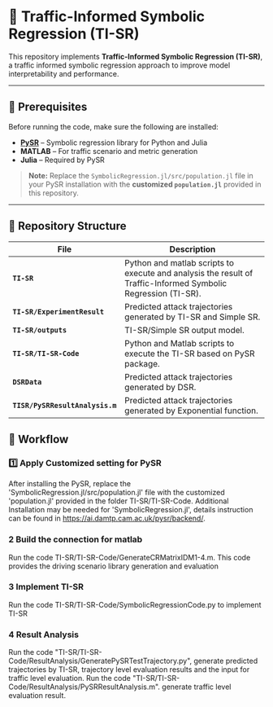 # 🚦 Traffic-Informed Symbolic Regression (TI-SR)

This repository implements **Traffic-Informed Symbolic Regression (TI-SR)**, a traffic informed symbolic regression approach to improve model interpretability and performance.  

---

## 📌 Prerequisites

Before running the code, make sure the following are installed:

- **[PySR](https://github.com/MilesCranmer/PySR)** – Symbolic regression library for Python and Julia  
- **MATLAB** – For traffic scenario and metric generation  
- **Julia** – Required by PySR  

> **Note:** Replace the `SymbolicRegression.jl/src/population.jl` file in your PySR installation with the **customized `population.jl`** provided in this repository.

---

## 📂 Repository Structure

| File | Description |
|------|-------------|
| **`TI-SR`** | Python and matlab scripts to execute and analysis the result of Traffic-Informed Symbolic Regression (TI-SR). |
| **`TI-SR/ExperimentResult`** | Predicted attack trajectories generated by TI-SR and Simple SR. |
| **`TI-SR/outputs`** | TI-SR/Simple SR output model. |
| **`TI-SR/TI-SR-Code`** | Python and Matlab scripts to execute the TI-SR based on PySR package. |
| **`DSRData`** | Predicted attack trajectories generated by DSR. |
| **`TISR/PySRResultAnalysis.m`** | Predicted attack trajectories generated by Exponential function. |

## 🔄 Workflow

### **1️⃣ Apply Customized setting for PySR**  
After installing the PySR, replace the 'SymbolicRegression.jl/src/population.jl' file with the customized 'population.jl' provided in the folder TI-SR/TI-SR-Code. Additional Installation may be needed for 'SymbolicRegression.jl', details instruction can be found in https://ai.damtp.cam.ac.uk/pysr/backend/.

### **2 Build the connection for matlab**  
Run the code TI-SR/TI-SR-Code/GenerateCRMatrixIDM1-4.m. This code provides the driving scenario library generation and evaluation

### **3 Implement TI-SR**  
Run the code TI-SR/TI-SR-Code/SymbolicRegressionCode.py to implement TI-SR

### **4 Result Analysis**  
Run the code "TI-SR/TI-SR-Code/ResultAnalysis/GeneratePySRTestTrajectory.py", generate predicted trajectories by TI-SR, trajectory level evaluation results and the input for traffic level evaluation.
Run the code "TI-SR/TI-SR-Code/ResultAnalysis/PySRResultAnalysis.m". generate traffic level evaluation result.



